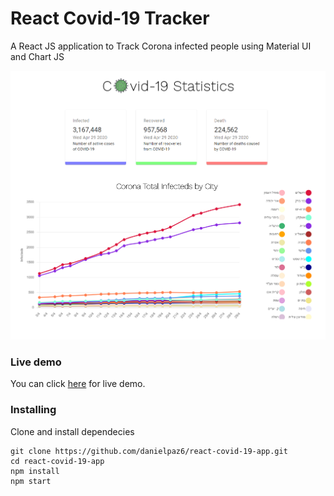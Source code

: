 # React Covid-19 Tracker

A React JS application to Track Corona infected people using Material UI and Chart JS

<p align="center">
  <img src="demo.png" width="820" />
</p>

### Live demo
You can click [here](https://danielpaz6.github.io/react-covid-19-app/) for live demo.

### Installing

Clone and install dependecies

```
git clone https://github.com/danielpaz6/react-covid-19-app.git
cd react-covid-19-app
npm install
npm start
```
